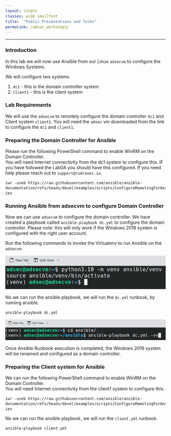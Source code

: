 ```yaml
---
layout: single
classes: wide smallfont
title:  "Public Presentations and Talks"
permalink: /adsec_workshop1/
---
```

----
### Introduction  

In this lab we will now use Ansible from our Linux `adsecvm` to configure the Windows Systems.  

We will configure two systems

1. `dc1` - this is the domain controller system 
2. `client1` - this is the client system

### Lab Requirements
We will use the `adsecvm` to remotely configure the domain controller `dc1` and Client system `client1`.   You will need the `adsec` vm downloaded from the link to configure the `dc1` and `client1`.


### Preparing the Domain Controller for Ansible  

Please run the following PowerShell command to enable WinRM on the Domain Controller.   
You will need Internet connectivity from the dc1 system to configure this. IF you have followed the Lab0A you should have this configured. If you need help please reach out to `support@rudrasec.io`.

```
iwr -useb https://raw.githubusercontent.com/ansible/ansible-documentation/refs/heads/devel/examples/scripts/ConfigureRemotingForAnsible.ps1 | iex 
```

### Running Ansible from adsecvm to configure Domain Controller

Now we can use `adsecvm` to configure the domain controller. We have created a playbook called `ansible-playbook dc.yml` to configure the domain controller. Please note: this will only work if the Windows 2019 system is configured with the right user account. 

Run the following commands to invoke the Virtualenv to run Ansible on the `adsecvm`. 

![enable virtualenv](./images/lab0B-configureansible.png)

No we can run the ansible playbook, we will run the `dc.yml` runbook, by running ansible. 

```
ansible-playbook dc.yml
```

![Run dc runbook](./images/lab0B-ansible.png)

Once Ansible Runbook execution is completed, the Windows 2019 system will be renamed and configured as a domain controller. 

### Preparing the Client system for Ansible  

We can run the following PowerShell command to enable WinRM on the Domain Controller.   
You will need Internet connectivity from the client1 system to configure this.

```
iwr -useb https://raw.githubusercontent.com/ansible/ansible-documentation/refs/heads/devel/examples/scripts/ConfigureRemotingForAnsible.ps1 | iex
```

No we can run the ansible playbook, we will run the `client.yml` runbook. 

```
ansible-playbook client.yml
```
